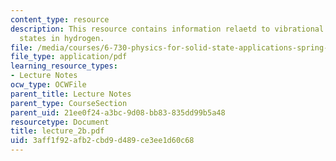 ```yaml
---
content_type: resource
description: This resource contains information relaetd to vibrational and rotational
  states in hydrogen.
file: /media/courses/6-730-physics-for-solid-state-applications-spring-2003/3aff1f92afb2cbd9d489ce3ee1d60c68_lecture_2b.pdf
file_type: application/pdf
learning_resource_types:
- Lecture Notes
ocw_type: OCWFile
parent_title: Lecture Notes
parent_type: CourseSection
parent_uid: 21ee0f24-a3bc-9d08-bb83-835dd99b5a48
resourcetype: Document
title: lecture_2b.pdf
uid: 3aff1f92-afb2-cbd9-d489-ce3ee1d60c68
---
```

